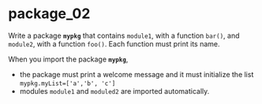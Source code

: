 # package_02

Write a package **`mypkg`** that contains `module1`, with a function `bar()`, and `module2`, with a function `foo()`. Each function must print its name.

When you import the package **`mypkg`**, 
- the package must print a welcome message and it must initialize the list `mypkg.myList=['a','b', 'c']`
- modules `module1` and `moduled2` are imported automatically.
